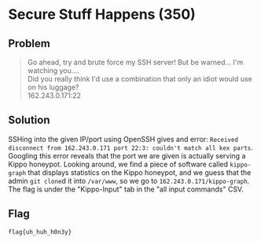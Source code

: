 # Secure Stuff Happens (350)

## Problem

> Go ahead, try and brute force my SSH server! But be warned... I'm watching you....  
> Did you really think I'd use a combination that only an idiot would use on his luggage?  
> 162.243.0.171:22

## Solution

SSHing into the given IP/port using OpenSSH gives and error: `Received disconnect from 162.243.0.171 port 22:3: couldn't match all kex parts`. Googling this error reveals that the port we are given is actually serving a Kippo honeypot. Looking around, we find a piece of software called `kippo-graph` that displays statistics on the Kippo honeypot, and we guess that the admin `git clone`d it into `/var/www`, so we go to `162.243.0.171/kippo-graph`. The flag is under the "Kippo-Input" tab in the "all input commands" CSV.

## Flag

`flag{uh_huh_h0n3y}`

